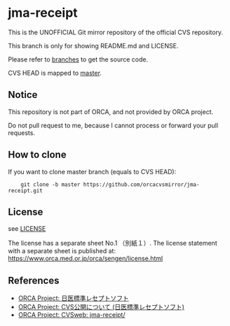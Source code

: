 # jma-receipt

This is the UNOFFICIAL Git mirror repository of the official CVS repository.

This branch is only for showing README.md and LICENSE.

Please refer to [branches](https://github.com/orcacvsmirror/jma-receipt/branches) to get the source code.

CVS HEAD is mapped to [master](https://github.com/orcacvsmirror/jma-receipt/tree/master).


## Notice

This repository is not part of ORCA, and not provided by ORCA project.

Do not pull request to me, because I cannot process or forward your pull requests.


## How to clone

If you want to clone master branch (equals to CVS HEAD):

        git clone -b master https://github.com/orcacvsmirror/jma-receipt.git


## License

see [LICENSE](LICENSE)

The license has a separate sheet No.1 （別紙１）.
The license statement with a separate sheet is published at: https://www.orca.med.or.jp/orca/sengen/license.html


## References

* [ORCA Project: 日医標準レセプトソフト](https://www.orca.med.or.jp/receipt/index.html)
* [ORCA Project: CVS公開について (日医標準レセプトソフト)](https://www.orca.med.or.jp/receipt/tec/cvs-jma-receipt.html)
* [ORCA Project: CVSweb: jma-receipt/](http://cvs.orca.med.or.jp/cgi-bin/cvsweb/jma-receipt/)
